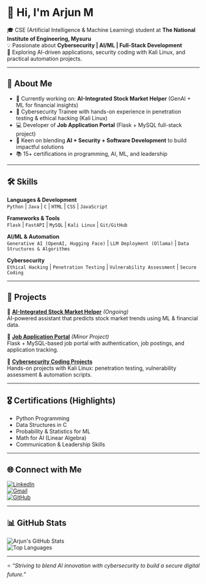 # 👋 Hi, I'm Arjun M

🎓 CSE (Artificial Intelligence & Machine Learning) student at **The National Institute of Engineering, Mysuru**  
💡 Passionate about **Cybersecurity | AI/ML | Full-Stack Development**  
📍 Exploring AI-driven applications, security coding with Kali Linux, and practical automation projects.  

---

## 🚀 About Me  
- 🌱 Currently working on: **AI-Integrated Stock Market Helper** (GenAI + ML for financial insights)  
- 🔐 Cybersecurity Trainee with hands-on experience in penetration testing & ethical hacking (Kali Linux)  
- 💻 Developer of **Job Application Portal** (Flask + MySQL full-stack project)  
- 🎯 Keen on blending **AI + Security + Software Development** to build impactful solutions  
- 📚 15+ certifications in programming, AI, ML, and leadership  

---

## 🛠️ Skills  

**Languages & Development**  
`Python` | `Java` | `C` | `HTML` | `CSS` | `JavaScript`

**Frameworks & Tools**  
`Flask` | `FastAPI` | `MySQL` | `Kali Linux` | `Git/GitHub`

**AI/ML & Automation**  
`Generative AI (OpenAI, Hugging Face)` | `LLM Deployment (Ollama)` | `Data Structures & Algorithms`

**Cybersecurity**  
`Ethical Hacking` | `Penetration Testing` | `Vulnerability Assessment` | `Secure Coding`

---

## 📂 Projects  

🔹 [**AI-Integrated Stock Market Helper**](#) *(Ongoing)*  
AI-powered assistant that predicts stock market trends using ML & financial data.  

🔹 [**Job Application Portal**](#) *(Minor Project)*  
Flask + MySQL-based job portal with authentication, job postings, and application tracking.  

🔹 [**Cybersecurity Coding Projects**](#)  
Hands-on projects with Kali Linux: penetration testing, vulnerability assessment & automation scripts.  

---

## 🎖️ Certifications (Highlights)  
- Python Programming  
- Data Structures in C  
- Probability & Statistics for ML  
- Math for AI (Linear Algebra)  
- Communication & Leadership Skills  

---

## 🌐 Connect with Me  

[![LinkedIn](https://img.shields.io/badge/LinkedIn-0A66C2?logo=linkedin&logoColor=white)](https://www.linkedin.com/in/arjun-m-xxx)  
[![Gmail](https://img.shields.io/badge/Email-D14836?logo=gmail&logoColor=white)](mailto:arjunmanjunath01@gmail.com)  
[![GitHub](https://img.shields.io/badge/GitHub-171515?logo=github&logoColor=white)](https://github.com/Arjx01)  

---

## 📊 GitHub Stats  

![Arjun's GitHub Stats](https://github-readme-stats.vercel.app/api?username=Arjx01&show_icons=true&theme=tokyonight)  
![Top Languages](https://github-readme-stats.vercel.app/api/top-langs/?username=Arjx01&layout=compact&theme=tokyonight)  

---

⭐ *“Striving to blend AI innovation with cybersecurity to build a secure digital future.”*  
